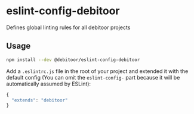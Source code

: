 # eslint-config-debitoor

Defines global linting rules for all debitoor projects

## Usage

``` bash
npm install --dev @debitoor/eslint-config-debitoor
```

Add a ``.eslintrc.js`` file in the root of your project and extended it with the default config (You can omit the ``eslint-config-`` part because it will be automatically assumed by ESLint):

```js
{
  "extends": "debitoor"
}
```

